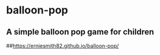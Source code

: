 # balloon-pop

## A simple balloon pop game for children

##https://erniesmith82.github.io/balloon-pop/
